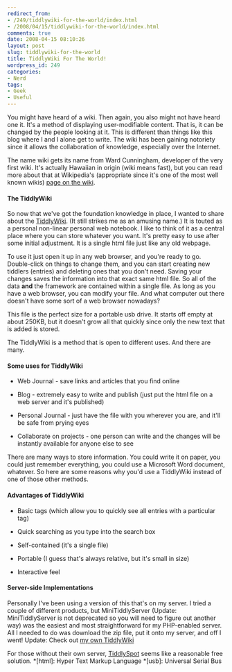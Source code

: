 ```yaml
---
redirect_from:
- /249/tiddlywiki-for-the-world/index.html
- /2008/04/15/tiddlywiki-for-the-world/index.html
comments: true
date: 2008-04-15 08:10:26
layout: post
slug: tiddlywiki-for-the-world
title: TiddlyWiki For The World!
wordpress_id: 249
categories:
- Nerd
tags:
- Geek
- Useful
---
```


You might have heard of a wiki. Then again, you also might not have heard one it. It's a method of displaying user-modifiable content. That is, it can be changed by the people looking at it. This is different than things like this blog where I and I alone get to write. The wiki has been gaining notoriety since it allows the collaboration of knowledge, especially over the Internet.

The name wiki gets its name from Ward Cunningham, developer of the very first wiki. It's actually Hawaiian in origin (wiki means fast), but you can read more about that at Wikipedia's (appropriate since it's one of the most well known wikis) [page on the wiki](http://en.wikipedia.org/wiki/Wiki).


#### The TiddlyWiki


So now that we've got the foundation knowledge in place, I wanted to share about the [TiddlyWiki](http://www.tiddlywiki.com). (It still strikes me as an amusing name.) It is touted as a personal non-linear personal web notebook. I like to think of it as a central place where you can store whatever you want. It's pretty easy to use after some initial adjustment. It is a single html file just like any old webpage.

To use it just open it up in any web browser, and you're ready to go. Double-click on things to change them, and you can start creating new tiddlers (entries) and deleting ones that you don't need. Saving your changes saves the information into that exact same html file. So all of the data **and** the framework are contained within a single file. As long as you have a web browser, you can modify your file. And what computer out there doesn't have some sort of a web browser nowadays?

This file is the perfect size for a portable usb drive. It starts off empty at about 250KB, but it doesn't grow all that quickly since only the new text that is added is stored.

The TiddlyWiki is a method that is open to different uses. And there are many.


#### Some uses for TiddlyWiki





	
  * Web Journal - save links and articles that you find online

	
  * Blog - extremely easy to write and publish (just put the html file on a web server and it's published)

	
  * Personal Journal - just have the file with you wherever you are, and it'll be safe from prying eyes

	
  * Collaborate on projects - one person can write and the changes will be instantly available for anyone else to see


There are many ways to store information. You could write it on paper, you could just remember everything, you could use a Microsoft Word document, whatever. So here are some reasons why you'd use a TiddlyWiki instead of one of those other methods.


#### Advantages of TiddlyWiki





	
  * Basic tags (which allow you to quickly see all entries with a particular tag)

	
  * Quick searching as you type into the search box

	
  * Self-contained (it's a single file)

	
  * Portable (I guess that's always relative, but it's small in size)

	
  * Interactive feel




#### Server-side Implementations


Personally I've been using a version of this that's on my server. I tried a couple of different products, but MiniTiddlyServer (Update: MiniTiddlyServer is not deprecated so you will need to figure out another way) was the easiest and most straightforward for my PHP-enabled server. All I needed to do was download the zip file, put it onto my server, and off I went! Update: Check out [my own TiddlyWiki](http://wiki.goingthewongway.com/)

For those without their own server, [TiddlySpot](http://tiddlyspot.com) seems like a reasonable free solution.
  *[html]: Hyper Text Markup Language
  *[usb]: Universal Serial Bus
